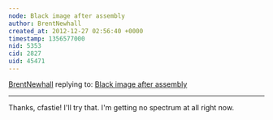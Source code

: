 ```yaml
---
node: Black image after assembly
author: BrentNewhall
created_at: 2012-12-27 02:56:40 +0000
timestamp: 1356577000
nid: 5353
cid: 2827
uid: 45471
---
```




[BrentNewhall](../profile/BrentNewhall) replying to: [Black image after assembly](../notes/brentnewhall/12-26-2012/black-image-after-assembly)

----
Thanks, cfastie! I'll try that. I'm getting no spectrum at all right now.